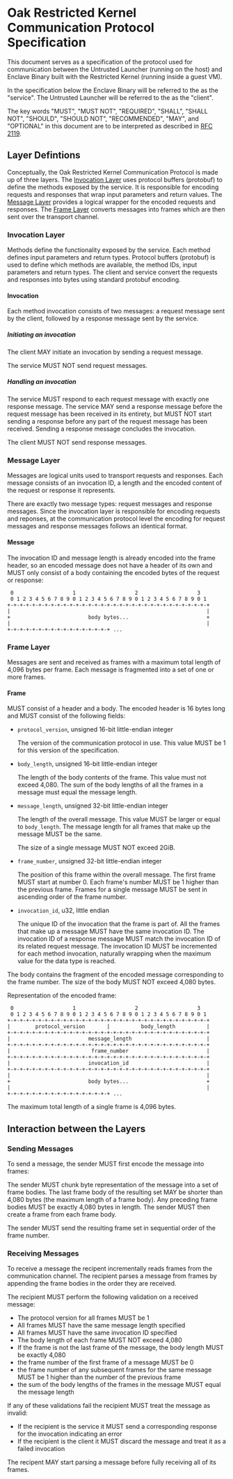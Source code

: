 # Oak Restricted Kernel Communication Protocol Specification

This document serves as a specification of the protocol used for communication
between the Untrusted Launcher (running on the host) and Enclave Binary built
with the Restricted Kernel (running inside a guest VM).

In the specification below the Enclave Binary will be referred to the as the
"service". The Untrusted Launcher will be referred to the as the "client".

The key words "MUST", "MUST NOT", "REQUIRED", "SHALL", "SHALL NOT", "SHOULD",
"SHOULD NOT", "RECOMMENDED", "MAY", and "OPTIONAL" in this document are to be
interpreted as described in [RFC 2119](https://www.rfc-editor.org/rfc/rfc2119).

## Layer Defintions

Conceptually, the Oak Restricted Kernel Communication Protocol is made up of
three layers. The [Invocation Layer](#invocation-layer) uses protocol buffers
(protobuf) to define the methods exposed by the service. It is responsible for
encoding requests and responses that wrap input parameters and return values.
The [Message Layer](#message-layer) provides a logical wrapper for the encoded
requests and responses. The [Frame Layer](#frame-layer) converts messages into
frames which are then sent over the transport channel.

### Invocation Layer

Methods define the functionality exposed by the service. Each method defines
input parameters and return types. Protocol buffers (protobuf) is used to define
which methods are available, the method IDs, input parameters and return types.
The client and service convert the requests and responses into bytes using
standard protobuf encoding.

#### Invocation

Each method invocation consists of two messages: a request message sent by the
client, followed by a response message sent by the service.

##### Initiating an invocation

The client MAY initiate an invocation by sending a request message.

The service MUST NOT send request messages.

##### Handling an invocation

The service MUST respond to each request message with exactly one response
message. The service MAY send a response message before the request message has
been received in its entirety, but MUST NOT start sending a response before any
part of the request message has been received. Sending a response message
concludes the invocation.

The client MUST NOT send response messages.

### Message Layer

Messages are logical units used to transport requests and responses. Each
message consists of an invocation ID, a length and the encoded content of the
request or response it represents.

There are exactly two message types: request messages and response messages.
Since the invocation layer is responsible for encoding requests and reponses, at
the communication protocol level the encoding for request messages and response
messages follows an identical format.

#### Message

The invocation ID and message length is already encoded into the frame header,
so an encoded message does not have a header of its own and MUST only consist of
a body containing the encoded bytes of the request or response:

```text
 0                   1                   2                   3
 0 1 2 3 4 5 6 7 8 9 0 1 2 3 4 5 6 7 8 9 0 1 2 3 4 5 6 7 8 9 0 1
+-+-+-+-+-+-+-+-+-+-+-+-+-+-+-+-+-+-+-+-+-+-+-+-+-+-+-+-+-+-+-+-+
|                                                               |
+                         body bytes...                         +
|                                                               |
+-+-+-+-+-+-+-+-+-+-+-+-+-+-+-+-+ ...
```

<!-- Diagram generated with https://www.luismg.com/protocol/, using the spec
"body bytes...:64"  -->

### Frame Layer

Messages are sent and received as frames with a maximum total length of 4,096
bytes per frame. Each message is fragmented into a set of one or more frames.

#### Frame

MUST consist of a header and a body. The encoded header is 16 bytes long and
MUST consist of the following fields:

- `protocol_version`, unsigned 16-bit little-endian integer

  The version of the communication protocol in use. This value MUST be 1 for
  this version of the specification.

- `body_length`, unsigned 16-bit little-endian integer

  The length of the body contents of the frame. This value must not exceed
  4,080. The sum of the body lengths of all the frames in a message must equal
  the message length.

- `message_length`, unsigned 32-bit little-endian integer

  The length of the overall message. This value MUST be larger or equal to
  `body_length`. The message length for all frames that make up the message MUST
  be the same.

  The size of a single message MUST NOT exceed 2GiB.

- `frame_number`, unsigned 32-bit little-endian integer

  The position of this frame within the overall message. The first frame MUST
  start at number 0. Each frame's number MUST be 1 higher than the previous
  frame. Frames for a single message MUST be sent in ascending order of the
  frame number.

- `invocation_id`, u32, little endian

  The unique ID of the invocation that the frame is part of. All the frames that
  make up a message MUST have the same invocation ID. The invocation ID of a
  response message MUST match the invocation ID of its related request message.
  The invocation ID MUST be incremented for each method invocation, naturally
  wrapping when the maximum value for the data type is reached.

The body contains the fragment of the encoded message corresponding to the frame
number. The size of the body MUST NOT exceed 4,080 bytes.

Representation of the encoded frame:

```text
 0                   1                   2                   3
 0 1 2 3 4 5 6 7 8 9 0 1 2 3 4 5 6 7 8 9 0 1 2 3 4 5 6 7 8 9 0 1
+-+-+-+-+-+-+-+-+-+-+-+-+-+-+-+-+-+-+-+-+-+-+-+-+-+-+-+-+-+-+-+-+
|        protocol_version       |          body_length          |
+-+-+-+-+-+-+-+-+-+-+-+-+-+-+-+-+-+-+-+-+-+-+-+-+-+-+-+-+-+-+-+-+
|                         message_length                        |
+-+-+-+-+-+-+-+-+-+-+-+-+-+-+-+-+-+-+-+-+-+-+-+-+-+-+-+-+-+-+-+-+
|                          frame_number                         |
+-+-+-+-+-+-+-+-+-+-+-+-+-+-+-+-+-+-+-+-+-+-+-+-+-+-+-+-+-+-+-+-+
|                         invocation_id                         |
+-+-+-+-+-+-+-+-+-+-+-+-+-+-+-+-+-+-+-+-+-+-+-+-+-+-+-+-+-+-+-+-+
|                                                               |
+                         body bytes...                         +
|                                                               |
+-+-+-+-+-+-+-+-+-+-+-+-+-+-+-+-+ ...
```

<!-- Diagram generated with https://www.luismg.com/protocol/, using the spec
"protocol_version:16,body_length:16,message_length:32,frame_number:32,invocation_id:32,body bytes...:64" -->

The maximum total length of a single frame is 4,096 bytes.

## Interaction between the Layers

### Sending Messages

To send a message, the sender MUST first encode the message into frames:

The sender MUST chunk byte representation of the message into a set of frame
bodies. The last frame body of the resulting set MAY be shorter than 4,080 bytes
(the maximum length of a frame body). Any preceding frame bodies MUST be exactly
4,080 bytes in length. The sender MUST then create a frame from each frame body.

The sender MUST send the resulting frame set in sequential order of the frame
number.

### Receiving Messages

To receive a message the recipent incrementally reads frames from the
communication channel. The recipient parses a message from frames by appending
the frame bodies in the order they are received.

The recipient MUST perform the following validation on a received message:

- The protocol version for all frames MUST be 1
- All frames MUST have the same message length specified
- All frames MUST have the same invocation ID specified
- The body length of each frame MUST NOT exceed 4,080
- If the frame is not the last frame of the message, the body length MUST be
  exactly 4,080
- the frame number of the first frame of a message MUST be 0
- the frame number of any subsequent frames for the same message MUST be 1
  higher than the number of the previous frame
- the sum of the body lengths of the frames in the message MUST equal the
  message length

If any of these validations fail the recipient MUST treat the message as
invalid:

- If the recipient is the service it MUST send a corresponding response for the
  invocation indicating an error
- If the recipient is the client it MUST discard the message and treat it as a
  failed invocation

The recipent MAY start parsing a message before fully receiving all of its
frames.
